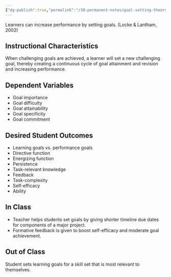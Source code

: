 ```yaml
---
{"dg-publish":true,"permalink":"/30-permanent-notes/goal-setting-theory/","title":"Goal-Setting Theory","tags":["🪴"],"noteIcon":"","created":"2024.08.30 17:33","updated":"2024.09.09 16:17"}
---
```



Learners can increase performance by setting goals. (Locke & Lantham, 2002)

## Instructional Characteristics

When challenging goals are achieved, a learner will set a new challenging goal, thereby creating a continuous cycle of goal attainment and revision and increasing performance.

## Dependent Variables

-   Goal importance
-   Goal difficulty
-   Goal attainability
-   Goal specificity
-   Goal commitment

## Desired Student Outcomes

-   Learning goals vs. performance goals
-   Directive function
-   Energizing function
-   Persistence
-   Task-relevant knowledge
-   Feedback
-   Task-complexity
-   Self-efficacy
-   Ability

## In Class

-   Teacher helps students set goals by giving shorter timeline due dates for components of a major project.
-   Formative feedback is given to boost self-efficacy and moderate goal achievement.

## Out of Class

Student sets learning goals for a skill set that is most relevant to themselves.
